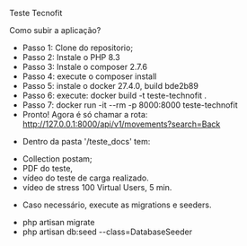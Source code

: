 Teste Tecnofit

Como subir a aplicação?

- Passo 1: Clone do repositorio;
- Passo 2: Instale o PHP 8.3 
- Passo 3: Instale o composer 2.7.6
- Passo 4: execute o composer install
- Passo 5: instale o docker 27.4.0, build bde2b89
- Passo 6: execute: docker build -t teste-technofit .
- Passo 7: docker run -it --rm -p 8000:8000 teste-technofit
- Pronto! Agora é só chamar a rota: http://127.0.0.1:8000/api/v1/movements?search=Back

* Dentro da pasta '/teste_docs' tem: 
- Collection postam;
- PDF do teste,
- vídeo do teste de carga realizado.
- vídeo de stress 100 Virtual Users, 5 min.

* Caso necessário, execute as migrations e seeders.
- php artisan migrate
- php artisan db:seed --class=DatabaseSeeder